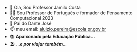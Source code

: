 - 👋 Ola, Sou Professor Jamilo Costa
- 👨‍🏫 Sou Professor de Português e formador de Pensamento Computacional 2023
- 🧒 Pai do Dante José
- 📫 meu email: aluizio.pereira@escola.pr.gov.br
- 📚 **Apaixonado pela Educação Pública...**
- 🏖️ ...***e por viajar também***...
<!---
jamilo21/jamilo21 is a ✨ special ✨ repository because its `README.md` (this file) appears on your GitHub profile.
You can click the Preview link to take a look at your changes.
--->

